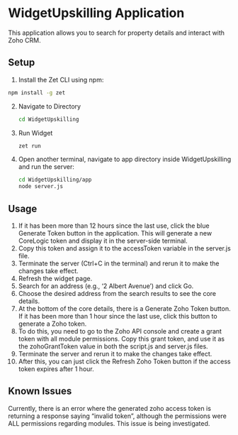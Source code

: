 # WidgetUpskilling Application

This application allows you to search for property details and interact with Zoho CRM.

## Setup

1. Install the Zet CLI using npm:

```bash
npm install -g zet
```

2. Navigate to Directory

   ```bash
   cd WidgetUpskilling
   ```

3. Run Widget

   ```bash
   zet run
   ```

4. Open another terminal, navigate to app directory inside WidgetUpskilling and run the server:

   ```bash
   cd WidgetUpskilling/app
   node server.js
   ```

## Usage

1. If it has been more than 12 hours since the last use, click the blue Generate Token button in the application. This will generate a new CoreLogic token and display it in the server-side terminal.
2. Copy this token and assign it to the accessToken variable in the server.js file.
3. Terminate the server (Ctrl+C in the terminal) and rerun it to make the changes take effect.
4. Refresh the widget page.
5. Search for an address (e.g., ‘2 Albert Avenue’) and click Go.
6. Choose the desired address from the search results to see the core details.
7. At the bottom of the core details, there is a Generate Zoho Token button. If it has been more than 1 hour since the last use, click this button to generate a Zoho token.
8. To do this, you need to go to the Zoho API console and create a grant token with all module permissions. Copy this grant token, and use it as the zohoGrantToken value in both the script.js and server.js files.
9. Terminate the server and rerun it to make the changes take effect.
10. After this, you can just click the Refresh Zoho Token button if the access token expires after 1 hour.

## Known Issues

Currently, there is an error where the generated zoho access token is returning a response saying “invalid token”, although the permissions were ALL permissions regarding modules. This issue is being investigated.

